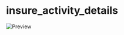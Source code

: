 # insure_activity_details

![Preview](https://raw.githubusercontent.com/norbertkross/insure_activity_details/master/assets/Artboard%20%E2%80%93%201%403x.png)

